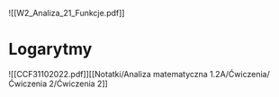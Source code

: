 ![[W2_Analiza_21_Funkcje.pdf]]

# Logarytmy

![[CCF31102022.pdf]][[Notatki/Analiza matematyczna 1.2A/Ćwiczenia/Ćwiczenia 2/Ćwiczenia 2]]